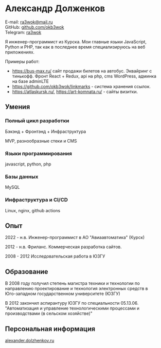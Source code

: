 # Александр Долженков

E-mail: [ra3wok@mail.ru](mailto:ra3wok@mail.ru)\
GitHub: [github.com/okb3wok](https://github.com/okb3wok)\
Telegram: [ra3wok](https://t.me/ra3wok)

 

Я инженер-программист из Курска. Мои главные языки  JavaScript, Python и PHP,
так как в последнее время специализируюсь на веб приложениях.  

Примеры работ:

- https://bus-max.ru/ сайт продажи билетов на автобус. Эквайринг с тинькофф. Фронт React + Redux, api на php,  cms WordPress, админка на базе adminLTE
- https://github.com/okb3wok/linkmarks  - система хранения ссылок. 
- https://atlaskursk.ru/, https://art-komnata.ru/ - сайты визитки.   


## Умения

### Полный цикл разработки
  Бэкэнд + Фронтэнд + Инфраструктура
  
MVP, разнообразные стеки и CMS

### Языки программирования
  javascript, python, php

### Базы данных
  MySQL

### Инфраструктура и CI/CD
  Linux, nginx, github actions



## Опыт

2022 - н.в. Инженер-программист в АО "Авиаавтоматика" (Курск)

2012 - н.в. Фриланс. Коммерческая разработка сайтов.

2008 - 2012 Исследовательская работа в ЮЗГУ



## Образование 

В 2008 году получил степень магистра техники и технологии по направлению проектирование 
и технология электронных средств в Юго-западном государственном университете (ЮЗГУ)

В 2012 закончил аспирантуру ЮЗГУ по специальности 05.13.06. "Автоматизация и 
управление технологическими процессами и производствами (в сельском хозяйстве)"


## Персональная информация

[alexander.dolzhenkov.ru](https://alexander.dolzhenkov.ru/)
